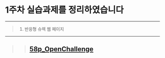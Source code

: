 1주차 실습과제를 정리하였습니다
==========
* * *
>1. 반응형 슈렉 웹 페이지
---------------
>   >## [58p_OpenChallenge](https://gubbib.github.io/webpgm/1Week/58p_OpenChallenge/index.html)
